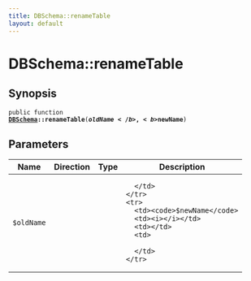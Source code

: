 ```yaml
---
title: DBSchema::renameTable
layout: default
---
```


# DBSchema::renameTable

## Synopsis

<code>public function <b><a href="DBSchema">DBSchema</a>::renameTable</b>(<b>$oldName</b>, <b>$newName</b>)</code>

## Parameters

<table>
  <thead>
    <tr>
      <th>Name</th>
      <th>Direction</th>
      <th>Type</th>
      <th>Description</th>
    </tr>
  </thead>
  <tbody>
    <tr>
      <td><code>$oldName</code>
      <td><i></i></td>
      <td></td>
      <td>

      </td>
    </tr>
    <tr>
      <td><code>$newName</code>
      <td><i></i></td>
      <td></td>
      <td>

      </td>
    </tr>
  </tbody>
</table>

